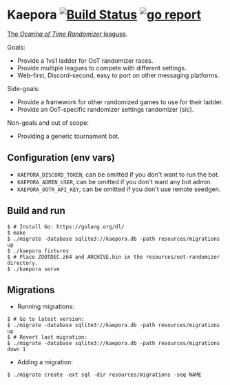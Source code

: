 # Kaepora [![Build Status](https://travis-ci.org/OOTR-Ladder/kaepora.svg?branch=master)](https://travis-ci.org/OOTR-Ladder/kaepora) [![go report](https://goreportcard.com/badge/github.com/OOTR-Ladder/kaepora)](https://goreportcard.com/report/github.com/OOTR-Ladder/kaepora)

[The _Ocarina of Time Randomizer_ leagues](https://ootrladder.com).

Goals:
  - Provide a 1vs1 ladder for OoT randomizer races.
  - Provide multiple leagues to compete with different settings.
  - Web-first, Discord-second, easy to port on other messaging platforms.

Side-goals:
  - Provide a framework for other randomized games to use for their ladder.
  - Provide an OoT-specific randomizer settings randomizer (sic).

Non-goals and out of scope:
  - Providing a generic tournament bot.

## Configuration (env vars)
  - `KAEPORA_DISCORD_TOKEN`, can be omitted if you don't want to run the bot.
  - `KAEPORA_ADMIN_USER`, can be omitted if you don't want any bot admin.
  - `KAEPORA_OOTR_API_KEY`, can be omitted if you don't use remote seedgen.

## Build and run
```shell
$ # Install Go: https://golang.org/dl/
$ make
$ ./migrate -database sqlite3://kaepora.db -path resources/migrations up
$ ./kaepora fixtures
$ # Place ZOOTDEC.z64 and ARCHIVE.bin in the resources/oot-randomizer directory.
$ ./kaepora serve
```

## Migrations
- Running migrations:
```shell
$ # Go to latest version:
$ ./migrate -database sqlite3://kaepora.db -path resources/migrations up
$ # Revert last migration:
$ ./migrate -database sqlite3://kaepora.db -path resources/migrations down 1
```
- Adding a migration:
```shell
$ ./migrate create -ext sql -dir resources/migrations -seq NAME
```
